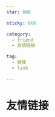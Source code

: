 ```yaml
---
star: 666

sticky: 666

category: 
  - friend
  - 友情链接

tag:
  - 链接
  - link

---
```


# 友情链接

<VPCard
  title="逸燧EscapedSpark"
  desc="我思故我在,一念定乾坤"
  logo="/1.png"
  link="https://escaped.icu"
  background="rgba(253, 230, 138, 0.15)"
/>

<VPCard
  title="Rvliak"
  desc="数据流转，以太构建，游戏人生，狼门永存！！！"
  logo="/2.jpg"
  link="https://github.com/Rvliak"
  background="rgba(253, 230, 138, 0.15)"
/>

<VPCard
  title="凌汐"
  desc="我们都生活在阴沟里，但仍有人仰望星空。"
  logo="/3.jpg"
  link="https://github.com/Lx980"
  background="rgba(253, 230, 138, 0.15)"
/>

<VPCard
  title="PawDrizzle"
  desc="我只是做了点小事情"
  logo="/4.jpg"
  link="https://github.com/ATYQBMZ"
  background="rgba(253, 230, 138, 0.15)"
/>

<Share colorful />
